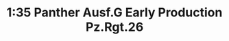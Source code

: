 ---
layout: product
title: "1:35 Panther Ausf.G Early Production Pz.Rgt.26"
price: "9500" 
desc: "Maketa"
img_path: "/assets/img/DRA6267.webp"
brand: "Dragon"
available: false
special_offer: false
new: false
soon: false
cat: "010000"
subcat: "010600"
subsubcat: "0N/A"
sifra: "DRA6267"
popular: false
spec: false
---